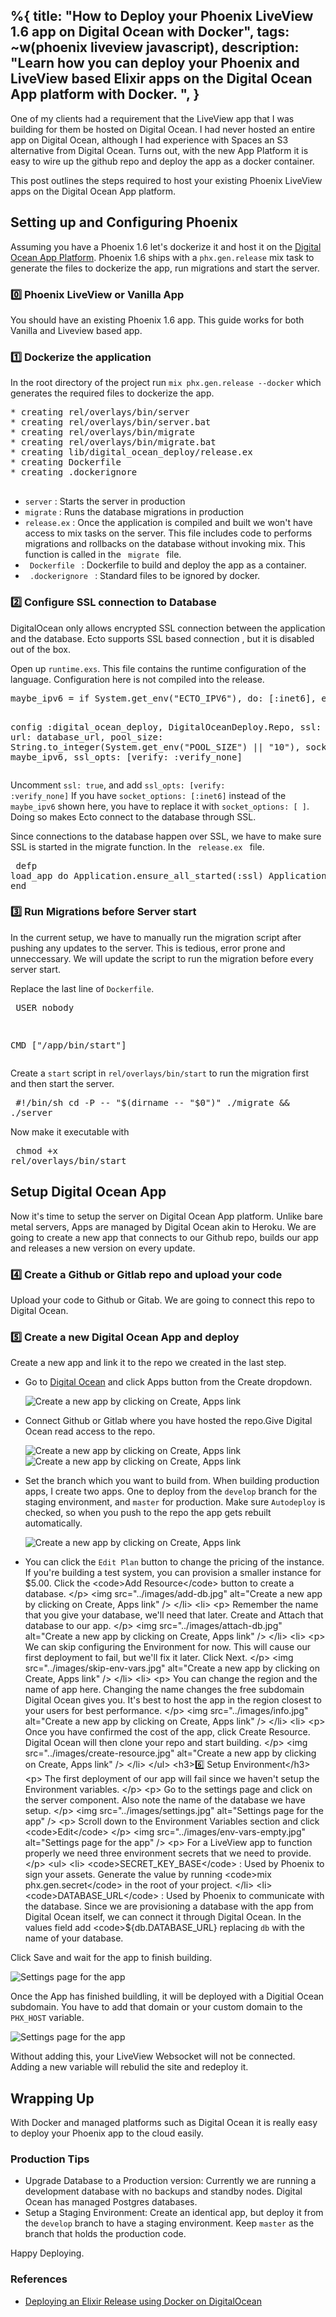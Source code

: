 
%{
  title: "How to Deploy your Phoenix LiveView 1.6 app on Digital Ocean with Docker",
  tags: ~w(phoenix liveview javascript),
  description: "Learn how you can deploy your Phoenix and LiveView based Elixir apps on the Digital Ocean App platform with Docker.
",
}
---

<section>
      <p>
        One of my clients had a requirement that the LiveView app that I was
        building for them be hosted on Digital Ocean. I had never hosted an
        entire app on Digital Ocean, although I had experience with Spaces an S3
        alternative from Digital Ocean. Turns out, with the new App Platform it
        is easy to wire up the github repo and deploy the app as a docker
        container.
      </p>
      <p>
        This post outlines the steps required to host your existing Phoenix
        LiveView apps on the Digital Ocean App platform.
      </p>
      <h2>Setting up and Configuring Phoenix</h2>
      <p>
        Assuming you have a Phoenix 1.6 let's dockerize it and host it on the
        <a href="https://www.digitalocean.com/products/app-platform"
          >Digital Ocean App Platform</a
        >. Phoenix 1.6 ships with a <code>phx.gen.release</code> mix task to
        generate the files to dockerize the app, run migrations and start the
        server.
      </p>
      <h3>0️⃣ Phoenix LiveView or Vanilla App</h3>
      <p>
        You should have an existing Phoenix 1.6 app. This guide works for both
        Vanilla and Liveview based app.
      </p>
      <h3>1️⃣ Dockerize the application</h3>
      <p>
        In the root directory of the project run
        <code>mix phx.gen.release --docker</code> which generates the required
        files to dockerize the app.
      </p>
      <pre>
* creating rel/overlays/bin/server
* creating rel/overlays/bin/server.bat
* creating rel/overlays/bin/migrate
* creating rel/overlays/bin/migrate.bat
* creating lib/digital_ocean_deploy/release.ex
* creating Dockerfile
* creating .dockerignore
        </pre
      >
      <ul>
        <li><code>server</code> : Starts the server in production</li>
        <li>
          <code>migrate</code> : Runs the database migrations in production
        </li>
        <li>
          <code>release.ex</code> : Once the application is compiled and built
          we won't have access to mix tasks on the server. This file includes
          code to performs migrations and rollbacks on the database without
          invoking mix. This function is called in the
          <code> migrate </code> file.
        </li>
        <li>
          <code> Dockerfile </code> : Dockerfile to build and deploy the app as
          a container.
        </li>
        <li>
          <code> .dockerignore </code> : Standard files to be ignored by docker.
        </li>
      </ul>
      <h3>2️⃣ Configure SSL connection to Database</h3>
      <p>
        DigitalOcean only allows encrypted SSL connection between the
        application and the database. Ecto supports SSL based connection , but
        it is disabled out of the box.
      </p>
      <p>
        Open up <code>runtime.exs</code>. This file contains the runtime
        configuration of the language. Configuration here is not compiled into
        the release.
      </p>
      <pre>
maybe_ipv6 = if System.get_env("ECTO_IPV6"), do: [:inet6], else: []

config :digital_ocean_deploy, DigitalOceanDeploy.Repo,
  ssl: true,
  url: database_url,
  pool_size: String.to_integer(System.get_env("POOL_SIZE") || "10"),
  socket_options: maybe_ipv6,
  ssl_opts: [verify: :verify_none]
      </pre>
      <p>
        Uncomment <code>ssl: true</code>, and add <code>ssl_opts: [verify: :verify_none]</code> If you have
        <code>socket_options: [:inet6]</code> instead of the
        <code>maybe_ipv6</code> shown here, you have to replace it with
        <code>socket_options: [ ]</code>. Doing so makes Ecto connect to the
        database through SSL.
      </p>
      <p>
        Since connections to the database happen over SSL, we have to make sure
        SSL is started in the migrate function. In the
        <code> release.ex </code> file.
      </p>
      <pre>
  defp load_app do
    Application.ensure_all_started(:ssl)
    Application.load(@app)
  end
      </pre>
      <h3>3️⃣ Run Migrations before Server start</h3>
      <p>
        In the current setup, we have to manually run the migration script after
        pushing any updates to the server. This is tedious, error prone and
        unneccessary. We will update the script to run the migration before
        every server start.
      </p>
      <p>Replace the last line of <code>Dockerfile</code>.</p>
      <pre>
USER nobody

CMD ["/app/bin/start"]
      </pre>
      <p>
        Create a <code>start</code> script in
        <code>rel/overlays/bin/start</code> to run the migration first and then
        start the server.
      </p>
      <pre>
#!/bin/sh
cd -P -- "$(dirname -- "$0")"
./migrate && ./server
      </pre>
      <p>Now make it executable with</p>
      <pre>
chmod +x rel/overlays/bin/start
      </pre>
      <h2>Setup Digital Ocean App</h2>
      <p>
        Now it's time to setup the server on Digital Ocean App platform. Unlike
        bare metal servers, Apps are managed by Digital Ocean akin to Heroku. We
        are going to create a new app that connects to our Github repo, builds
        our app and releases a new version on every update.
      </p>
      <h3>4️⃣ Create a Github or Gitlab repo and upload your code</h3>
      <p>
        Upload your code to Github or Gitab. We are going to connect this repo
        to Digital Ocean.
      </p>
      <h3>5️⃣ Create a new Digital Ocean App and deploy</h3>
      <p>
        Create a new app and link it to the repo we created in the last step.
      </p>
      <ul>
        <li>
          <p>
            Go to
            <a href="https://cloud.digitalocean.com/projects">Digital Ocean</a>
            and click Apps button from the Create dropdown.
          </p>
          <img
            src="../images/create-app.jpg"
            alt="Create a new app by clicking on Create, Apps link"
          />
        </li>
        <li>
          <p>
            Connect Github or Gitlab where you have hosted the repo.Give Digital
            Ocean read access to the repo.
          </p>
          <img
            src="../images/manage-access.jpg"
            alt="Create a new app by clicking on Create, Apps link"
          />
          <img
            src="../images/github-connect.jpg"
            alt="Create a new app by clicking on Create, Apps link"
          />
        </li>
        <li>
          <p>
            Set the branch which you want to build from. When building
            production apps, I create two apps. One to deploy from the
            <code>develop</code> branch for the staging environment, and
            <code>master</code> for production. Make sure
            <code>Autodeploy</code> is checked, so when you push to the repo the
            app gets rebuilt automatically.
          </p>
          <img
            src="../images/setup-autodeploy.jpg"
            alt="Create a new app by clicking on Create, Apps link"
          />
        </li>
        <li>
          <p>
            You can click the <code>Edit Plan</code> button to change the
            pricing of the instance. If you're building a test system, you can
            provision a smaller instance for $5.00. Click the
            <code>Add Resource</code> button to create a database.
          </p>
          <img
            src="../images/add-db.jpg"
            alt="Create a new app by clicking on Create, Apps link"
          />
        </li>
        <li>
          <p>
            Remember the name that you give your database, we'll need that
            later. Create and Attach that database to our app.
          </p>
          <img
            src="../images/attach-db.jpg"
            alt="Create a new app by clicking on Create, Apps link"
          />
        </li>
        <li>
          <p>
            We can skip configuring the Environment for now. This will cause our
            first deployment to fail, but we'll fix it later. Click Next.
          </p>
          <img
            src="../images/skip-env-vars.jpg"
            alt="Create a new app by clicking on Create, Apps link"
          />
        </li>
        <li>
          <p>
            You can change the region and the name of app here. Changing the
            name changes the free subdomain Digital Ocean gives you. It's best
            to host the app in the region closest to your users for best
            performance.
          </p>
          <img
            src="../images/info.jpg"
            alt="Create a new app by clicking on Create, Apps link"
          />
        </li>
        <li>
          <p>
            Once you have confirmed the cost of the app, click Create Resource.
            Digital Ocean will then clone your repo and start building.
          </p>
          <img
            src="../images/create-resource.jpg"
            alt="Create a new app by clicking on Create, Apps link"
          />
        </li>
      </ul>
      <h3>6️⃣ Setup Environment</h3>
      <p>
        The first deployment of our app will fail since we haven't setup the
        Environment variables.
      </p>
      <p>
        Go to the settings page and click on the server component. Also note the
        name of the database we have setup.
      </p>
      <img src="../images/settings.jpg" alt="Settings page for the app" />
      <p>
        Scroll down to the Environment Variables section and click
        <code>Edit</code>
      </p>
      <img
        src="../images/env-vars-empty.jpg"
        alt="Settings page for the app"
      />
      <p>
        For a LiveView app to function properly we need three environment
        secrets that we need to provide.
      </p>
      <ul>
        <li>
          <code>SECRET_KEY_BASE</code> : Used by Phoenix to sign your assets.
          Generate the value by running <code>mix phx.gen.secret</code> in the
          root of your project.
        </li>
        <li>
          <code>DATABASE_URL</code> : Used by Phoenix to communicate with the
          database. Since we are provisioning a database with the app from
          Digital Ocean itself, we can connect it through Digital Ocean. In the
          values field add <code>${db.DATABASE_URL}</code> replacing
          <code>db</code> with the name of your database.
        </li>
      </ul>
      <p>Click Save and wait for the app to finish building.</p>
      <img
        src="../images/env-vars-filled.jpg"
        alt="Settings page for the app"
      />
      <p>
        Once the App has finished buildling, it will be deployed with a Digitial
        Ocean subdomain. You have to add that domain or your custom domain to
        the <code>PHX_HOST</code> variable.
      </p>
      <img src="../images/phx-host.jpg" alt="Settings page for the app" />
      <p>
        Without adding this, your LiveView Websocket will not be connected.
        Adding a new variable will rebulid the site and redeploy it.
      </p>
      <h2>Wrapping Up</h2>
      <p>
        With Docker and managed platforms such as Digital Ocean it is really
        easy to deploy your Phoenix app to the cloud easily.
      </p>
      <h3>Production Tips</h3>
      <ul>
        <li>
          Upgrade Database to a Production version: Currently we are running a
          development database with no backups and standby nodes. Digital Ocean
          has managed Postgres databases.
        </li>
        <li>
          Setup a Staging Environment: Create an identical app, but deploy it
          from the <code>develop</code> branch to have a staging environment.
          Keep <code>master</code> as the branch that holds the production code.
        </li>
      </ul>
      <p>Happy Deploying.</p>
      <h3>References</h3>
      <ul>
        <li>
          <a
            href="https://blog.miguelcoba.com/deploying-an-elixir-release-using-docker-on-digitalocean"
          >
            Deploying an Elixir Release using Docker on DigitalOcean
          </a>
        </li>
      </ul>
</section>
